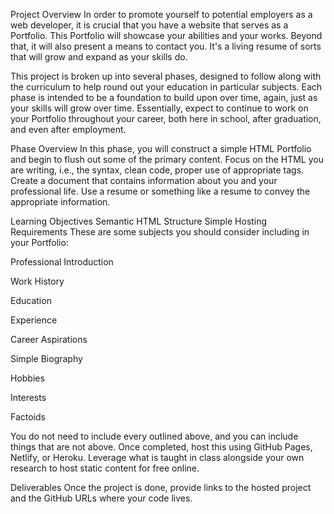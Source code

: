 Project Overview
In order to promote yourself to potential employers as a web developer, it is crucial that you have a website that serves as a Portfolio. This Portfolio will showcase your abilities and your works. Beyond that, it will also present a means to contact you. It's a living resume of sorts that will grow and expand as your skills do.

This project is broken up into several phases, designed to follow along with the curriculum to help round out your education in particular subjects. Each phase is intended to be a foundation to build upon over time, again, just as your skills will grow over time. Essentially, expect to continue to work on your Portfolio throughout your career, both here in school, after graduation, and even after employment.

Phase Overview
In this phase, you will construct a simple HTML Portfolio and begin to flush out some of the primary content. Focus on the HTML you are writing, i.e., the syntax, clean code, proper use of appropriate tags. Create a document that contains information about you and your professional life.  Use a resume or something like a resume to convey the appropriate information.  

Learning Objectives 
Semantic HTML Structure
Simple Hosting 
Requirements
These are some subjects you should consider including in your Portfolio:  

Professional Introduction 

Work History 

Education 

Experience 

Career Aspirations

Simple Biography

Hobbies

Interests

Factoids

You do not need to include every outlined above, and you can include things that are not above.
Once completed, host this using GitHub Pages, Netlify, or Heroku. Leverage what is taught in class alongside your own research to host static content for free online.  

Deliverables
Once the project is done, provide links to the hosted project and the GitHub URLs where your code lives. 